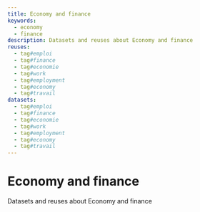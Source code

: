 ```yaml
---
title: Economy and finance
keywords:
  - economy
  - finance
description: Datasets and reuses about Economy and finance
reuses:
  - tag#emploi
  - tag#finance
  - tag#economie
  - tag#work
  - tag#employment
  - tag#economy
  - tag#travail
datasets:
  - tag#emploi
  - tag#finance
  - tag#economie
  - tag#work
  - tag#employment
  - tag#economy
  - tag#travail
---
```


# Economy and finance

Datasets and reuses about Economy and finance
